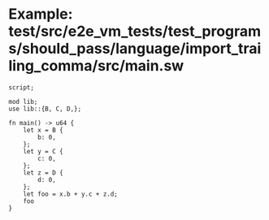 # Example: test/src/e2e_vm_tests/test_programs/should_pass/language/import_trailing_comma/src/main.sw

```sway
script;

mod lib;
use lib::{B, C, D,};

fn main() -> u64 {
    let x = B {
        b: 0,
    };
    let y = C {
        c: 0,
    };
    let z = D {
        d: 0,
    };
    let foo = x.b + y.c + z.d;
    foo
}

```
